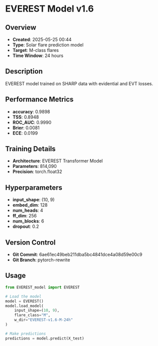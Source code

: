 # EVEREST Model v1.6

## Overview
- **Created**: 2025-05-25 00:44
- **Type**: Solar flare prediction model
- **Target**: M-class flares
- **Time Window**: 24 hours

## Description
EVEREST model trained on SHARP data with evidential and EVT losses.

## Performance Metrics
- **accuracy**: 0.9898
- **TSS**: 0.8948
- **ROC_AUC**: 0.9990
- **Brier**: 0.0081
- **ECE**: 0.0199


## Training Details
- **Architecture**: EVEREST Transformer Model
- **Parameters**: 814,090
- **Precision**: torch.float32

## Hyperparameters
- **input_shape**: (10, 9)
- **embed_dim**: 128
- **num_heads**: 4
- **ff_dim**: 256
- **num_blocks**: 6
- **dropout**: 0.2

## Version Control
- **Git Commit**: 6ae61ec49beb211dba5bc4841dce4a08d59e00c9
- **Git Branch**: pytorch-rewrite

## Usage
```python
from EVEREST_model import EVEREST

# Load the model
model = EVEREST()
model.load_model(
    input_shape=(10, 9),
    flare_class="M",
    w_dir="EVEREST-v1.6-M-24h"
)

# Make predictions
predictions = model.predict(X_test)
```
